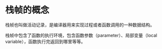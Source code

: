 # 栈帧的概念
栈帧也叫做活动记录，是编译器用来实现过程或者函数调用的一种数据结构。

栈帧中包含了函数的执行环境，包含函数参数（parameter）、局部变量（local variable），函数执行完返回到哪里等等。